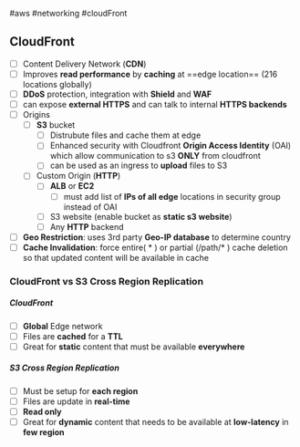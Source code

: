 #aws #networking #cloudFront
## CloudFront
- [ ] Content Delivery Network (**CDN**)
- [ ] Improves **read performance** by **caching** at ==edge location== (216 locations globally)
- [ ] **DDoS** protection, integration with **Shield** and **WAF**
- [ ] can expose **external HTTPS** and can talk to internal **HTTPS backends**
- [ ] Origins
	- [ ] **S3** bucket
		- [ ] Distrubute files and cache them at edge
		- [ ] Enhanced security with Cloudfront **Origin Access Identity** (OAI) which allow communication to s3 **ONLY** from cloudfront
		- [ ] can be used as an ingress to **upload** files to S3
	- [ ] Custom Origin (**HTTP**)
		- [ ] **ALB** or **EC2**
			- [ ] must add list of **IPs of all edge** locations in security group instead of OAI
		- [ ] S3 website (enable bucket as **static s3 website**)
		- [ ] Any **HTTP** backend
- [ ] **Geo Restriction**: uses 3rd party **Geo-IP database** to determine country 
- [ ] **Cache Invalidation**: force entire( * ) or partial (/path/* ) cache deletion so that updated content will be available in cache

### CloudFront vs S3 Cross Region Replication
##### CloudFront
- [ ] **Global** Edge network
- [ ] Files are **cached** for a **TTL**
- [ ] Great for **static** content that must be available **everywhere**

##### S3 Cross Region Replication
- [ ] Must be setup for **each region** 
- [ ] Files are update in **real-time**
- [ ] **Read only**
- [ ] Great for **dynamic** content that needs to be available at **low-latency** in **few region**